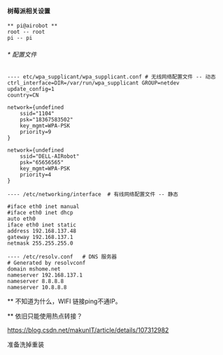 #### 树莓派相关设置

```mysql
** pi@airobot **
root -- root
pi -- pi
```

###### * 配置文件

```mysql
---- etc/wpa_supplicant/wpa_supplicant.conf	# 无线网络配置文件 -- 动态
ctrl_interface=DIR=/var/run/wpa_supplicant GROUP=netdev
update_config=1
country=CN

network={undefined
	ssid="1104"
	psk="18367583502"
	key_mgmt=WPA-PSK
	priority=9
}

network={undefined
	ssid="DELL-AIRobot"
	psk="65656565"
	key_mgmt=WPA-PSK
	priority=4
}

---- /etc/networking/interface	# 有线网络配置文件 -- 静态

#iface eth0 inet manual
#iface eth0 inet dhcp
auto eth0
iface eth0 inet static
address 192.168.137.48 
gateway 192.168.137.1
netmask 255.255.255.0

---- /etc/resolv.conf	# DNS 服务器
# Generated by resolvconf
domain mshome.net
nameserver 192.168.137.1
nameserver 8.8.8.8
nameserver 10.8.8.8
```

** 不知道为什么，WIFI 链接ping不通IP。

** 依旧只能使用热点转接？



https://blog.csdn.net/makunIT/article/details/107312982

准备洗掉重装

